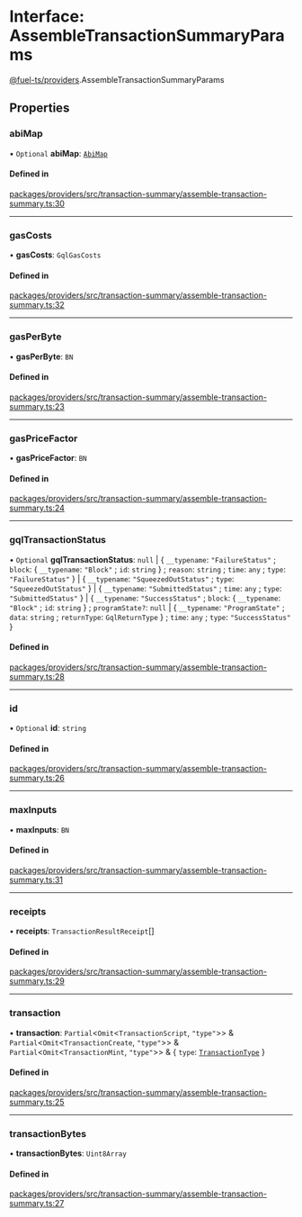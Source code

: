 # Interface: AssembleTransactionSummaryParams

[@fuel-ts/providers](/api/Providers/index.md).AssembleTransactionSummaryParams

## Properties

### abiMap

• `Optional` **abiMap**: [`AbiMap`](/api/Providers/index.md#abimap)

#### Defined in

[packages/providers/src/transaction-summary/assemble-transaction-summary.ts:30](https://github.com/FuelLabs/fuels-ts/blob/b7073a1e/packages/providers/src/transaction-summary/assemble-transaction-summary.ts#L30)

___

### gasCosts

• **gasCosts**: `GqlGasCosts`

#### Defined in

[packages/providers/src/transaction-summary/assemble-transaction-summary.ts:32](https://github.com/FuelLabs/fuels-ts/blob/b7073a1e/packages/providers/src/transaction-summary/assemble-transaction-summary.ts#L32)

___

### gasPerByte

• **gasPerByte**: `BN`

#### Defined in

[packages/providers/src/transaction-summary/assemble-transaction-summary.ts:23](https://github.com/FuelLabs/fuels-ts/blob/b7073a1e/packages/providers/src/transaction-summary/assemble-transaction-summary.ts#L23)

___

### gasPriceFactor

• **gasPriceFactor**: `BN`

#### Defined in

[packages/providers/src/transaction-summary/assemble-transaction-summary.ts:24](https://github.com/FuelLabs/fuels-ts/blob/b7073a1e/packages/providers/src/transaction-summary/assemble-transaction-summary.ts#L24)

___

### gqlTransactionStatus

• `Optional` **gqlTransactionStatus**: ``null`` \| { `__typename`: ``"FailureStatus"`` ; `block`: { `__typename`: ``"Block"`` ; `id`: `string`  } ; `reason`: `string` ; `time`: `any` ; `type`: ``"FailureStatus"``  } \| { `__typename`: ``"SqueezedOutStatus"`` ; `type`: ``"SqueezedOutStatus"``  } \| { `__typename`: ``"SubmittedStatus"`` ; `time`: `any` ; `type`: ``"SubmittedStatus"``  } \| { `__typename`: ``"SuccessStatus"`` ; `block`: { `__typename`: ``"Block"`` ; `id`: `string`  } ; `programState?`: ``null`` \| { `__typename`: ``"ProgramState"`` ; `data`: `string` ; `returnType`: `GqlReturnType`  } ; `time`: `any` ; `type`: ``"SuccessStatus"``  }

#### Defined in

[packages/providers/src/transaction-summary/assemble-transaction-summary.ts:28](https://github.com/FuelLabs/fuels-ts/blob/b7073a1e/packages/providers/src/transaction-summary/assemble-transaction-summary.ts#L28)

___

### id

• `Optional` **id**: `string`

#### Defined in

[packages/providers/src/transaction-summary/assemble-transaction-summary.ts:26](https://github.com/FuelLabs/fuels-ts/blob/b7073a1e/packages/providers/src/transaction-summary/assemble-transaction-summary.ts#L26)

___

### maxInputs

• **maxInputs**: `BN`

#### Defined in

[packages/providers/src/transaction-summary/assemble-transaction-summary.ts:31](https://github.com/FuelLabs/fuels-ts/blob/b7073a1e/packages/providers/src/transaction-summary/assemble-transaction-summary.ts#L31)

___

### receipts

• **receipts**: `TransactionResultReceipt`[]

#### Defined in

[packages/providers/src/transaction-summary/assemble-transaction-summary.ts:29](https://github.com/FuelLabs/fuels-ts/blob/b7073a1e/packages/providers/src/transaction-summary/assemble-transaction-summary.ts#L29)

___

### transaction

• **transaction**: `Partial`&lt;`Omit`&lt;`TransactionScript`, ``"type"``\>\> & `Partial`&lt;`Omit`&lt;`TransactionCreate`, ``"type"``\>\> & `Partial`&lt;`Omit`&lt;`TransactionMint`, ``"type"``\>\> & { `type`: [`TransactionType`](/api/Providers/TransactionType.md)  }

#### Defined in

[packages/providers/src/transaction-summary/assemble-transaction-summary.ts:25](https://github.com/FuelLabs/fuels-ts/blob/b7073a1e/packages/providers/src/transaction-summary/assemble-transaction-summary.ts#L25)

___

### transactionBytes

• **transactionBytes**: `Uint8Array`

#### Defined in

[packages/providers/src/transaction-summary/assemble-transaction-summary.ts:27](https://github.com/FuelLabs/fuels-ts/blob/b7073a1e/packages/providers/src/transaction-summary/assemble-transaction-summary.ts#L27)
